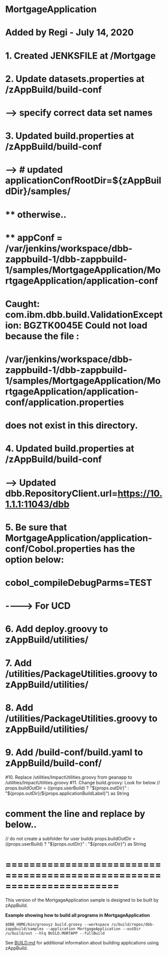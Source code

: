 # MortgageApplication
#
# Added by Regi - July 14, 2020
# 1. Created JENKSFILE at /Mortgage
#
# 2. Update datasets.properties  at    /zAppBuild/build-conf
# --> specify correct data set names
#
# 3. Updated build.properties at /zAppBuild/build-conf
# --> # updated applicationConfRootDir=${zAppBuildDir}/samples/
# ** otherwise..
# ** appConf = /var/jenkins/workspace/dbb-zappbuild-1/dbb-zappbuild-1/samples/MortgageApplication/MortgageApplication/application-conf
# Caught: com.ibm.dbb.build.ValidationException: BGZTK0045E Could not load because the file :
#  /var/jenkins/workspace/dbb-zappbuild-1/dbb-zappbuild-1/samples/MortgageApplication/MortgageApplication/application-conf/application.properties
#  does not exist in this directory.
#
# 4. Updated build.properties at /zAppBuild/build-conf
# --> Updated dbb.RepositoryClient.url=https://10.1.1.1:11043/dbb
#
# 5. Be sure that MortgageApplication/application-conf/Cobol.properties has the option below:
# cobol_compileDebugParms=TEST
# ----> For UCD
# 6. Add deploy.groovy to zAppBuild/utilities/
# 7. Add /utilities/PackageUtilities.groovy to  zAppBuild/utilities/
# 8. Add /utilities/PackageUtilities.groovy to  zAppBuild/utilities/
# 9. Add /build-conf/build.yaml to  zAppBuild/build-conf/
#10. Replace /utilities/ImpactUtilities.groovy from geanapp to  /utilities/ImpactUtilities.groovy
#11.  Change build.groovy: Look for below
// props.buildOutDir = ((props.userBuild) ? "${props.outDir}" : "${props.outDir}/${props.applicationBuildLabel}") as String
# comment the line and replace by below..
// do not create a subfolder for user builds
	props.buildOutDir = ((props.userBuild) ? "${props.outDir}" : "${props.outDir}") as String
#
# =======================================================================
This version of the MortgageApplication sample is designed to be built by zAppBuild.

**Example showing how to build all programs in MortgageApplication**
```
$DBB_HOME/bin/groovyz build.groovy --workspace /u/build/repos/dbb-zappbuild/samples --application MortgageApplication --outDir /u/build/out --hlq BUILD.MORTAPP --fullBuild
```
See [BUILD.md](../../../BUILD.md) for additional information about building applications using zAppBuild.
